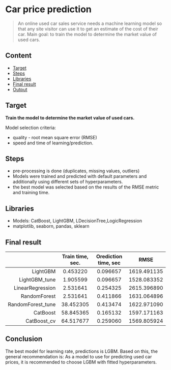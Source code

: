 # Car price prediction
> An online used car sales service needs a machine learning model so that any site visitor can use it to get an estimate of the cost of their car. Main goal: to train the model to determine the market value of used cars.

## Content
* [Target](#Target)
* [Steps](#Steps)
* [Libraries](#Libraries)
* [Final result](#Final-result)
* [Output](#Output)

## Target
**Train the model to determine the market value of used cars.**

Model selection criteria:
* quality - root mean square error (RMSE)
* speed and time of learning/prediction.

## Steps
- pre-processing is done (duplicates, missing values, outliers)
- Models were trained and predicted with default parameters and additionally using different sets of hyperparameters.
- the best model was selected based on the results of the RMSE metric and training time.

## Libraries
- Models: CatBoost, LightGBM, LDecisionTree,LogicRegression
- matplotlib, seaborn, pandas, sklearn

## Final result
|                   | Train time, sec.     | Orediction time, sec     |     RMSE    |
|------------------:|:--------------------:|:------------------------:|:-----------:|
| LightGBM          |       0.453220       |         0.096657         | 1619.491135 |
| LightGBM_tune     |       1.905599       |         0.096657         | 1528.083352 |
| LinearRegression  |       2.531641       |         0.254325         | 2615.396890 |
| RandomForest      |       2.531641       |         0.411866         | 1631.064896 |
| RandomForest_tune |       38.452305      |         0.413474         | 1622.971090 |
| CatBoost          |       58.845365      |         0.165132         | 1597.171163 |
| CatBoost_cv       |       64.517677      |         0.259060         | 1569.805924 |

## Conclusion
The best model for learning rate, predictions is LGBM.
Based on this, the general recommendation is:
As a model to use for predicting used car prices, it is recommended to choose LGBM with fitted hyperparameters.
